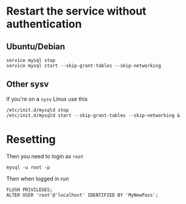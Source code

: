 # Restart the service without authentication

## Ubuntu/Debian

```
service mysql stop
service mysql start --skip-grant-tables --skip-networking
```

## Other sysv

If you're on a `sysv` Linux use this

```
/etc/init.d/mysqld stop
/etc/init.d/mysqld start --skip-grant-tables --skip-networking &
```

# Resetting

Then you need to login as `root`

```
mysql -u root -p
```

Then when logged in run

```
FLUSH PRIVILEGES;
ALTER USER 'root'@'localhost' IDENTIFIED BY 'MyNewPass';
```
